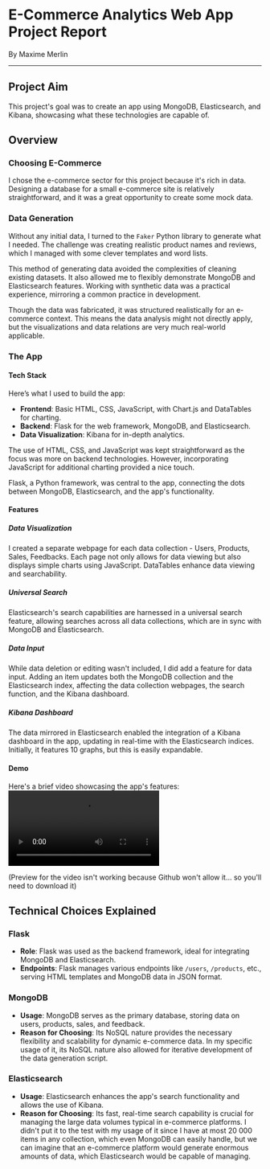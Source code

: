 # E-Commerce Analytics Web App Project Report

By Maxime Merlin
***

## Project Aim
This project's goal was to create an app using MongoDB, Elasticsearch, and Kibana, showcasing what these technologies are capable of.

## Overview

### Choosing E-Commerce
I chose the e-commerce sector for this project because it's rich in data. Designing a database for a small e-commerce site is relatively straightforward, and it was a great opportunity to create some mock data.

### Data Generation
Without any initial data, I turned to the `Faker` Python library to generate what I needed. The challenge was creating realistic product names and reviews, which I managed with some clever templates and word lists.

This method of generating data avoided the complexities of cleaning existing datasets. It also allowed me to flexibly demonstrate MongoDB and Elasticsearch features. Working with synthetic data was a practical experience, mirroring a common practice in development.

Though the data was fabricated, it was structured realistically for an e-commerce context. This means the data analysis might not directly apply, but the visualizations and data relations are very much real-world applicable.

### The App

#### Tech Stack
Here’s what I used to build the app:
- **Frontend**: Basic HTML, CSS, JavaScript, with Chart.js and DataTables for charting.
- **Backend**: Flask for the web framework, MongoDB, and Elasticsearch.
- **Data Visualization**: Kibana for in-depth analytics.

The use of HTML, CSS, and JavaScript was kept straightforward as the focus was more on backend technologies. However, incorporating JavaScript for additional charting provided a nice touch.

Flask, a Python framework, was central to the app, connecting the dots between MongoDB, Elasticsearch, and the app's functionality.

#### Features

##### Data Visualization
I created a separate webpage for each data collection - Users, Products, Sales, Feedbacks. Each page not only allows for data viewing but also displays simple charts using JavaScript. DataTables enhance data viewing and searchability.

##### Universal Search
Elasticsearch's search capabilities are harnessed in a universal search feature, allowing searches across all data collections, which are in sync with MongoDB and Elasticsearch.

##### Data Input
While data deletion or editing wasn't included, I did add a feature for data input. Adding an item updates both the MongoDB collection and the Elasticsearch index, affecting the data collection webpages, the search function, and the Kibana dashboard.

##### Kibana Dashboard
The data mirrored in Elasticsearch enabled the integration of a Kibana dashboard in the app, updating in real-time with the Elasticsearch indices. Initially, it features 10 graphs, but this is easily expandable.

#### Demo
Here's a brief video showcasing the app's features:
![demo](https://github.com/Pierrotpsy/EComViz/blob/main/images/EComViz_demo.webm.mov)

(Preview for the video isn't working because Github won't allow it... so you'll need to download it)

## Technical Choices Explained

### Flask
- **Role**: Flask was used as the backend framework, ideal for integrating MongoDB and Elasticsearch.
- **Endpoints**: Flask manages various endpoints like `/users`, `/products`, etc., serving HTML templates and MongoDB data in JSON format.

### MongoDB
- **Usage**: MongoDB serves as the primary database, storing data on users, products, sales, and feedback.
- **Reason for Choosing**: Its NoSQL nature provides the necessary flexibility and scalability for dynamic e-commerce data. In my specific usage of it, its NoSQL nature also allowed for iterative development of the data generation script.

### Elasticsearch
- **Usage**: Elasticsearch enhances the app's search functionality and allows the use of Kibana.
- **Reason for Choosing**: Its fast, real-time search capability is crucial for managing the large data volumes typical in e-commerce platforms. I didn't put it to the test with my usage of it since I have at most 20 000 items in any collection, which even MongoDB can easily handle, but we can imagine that an e-commerce platform would generate enormous amounts of data, which Elasticsearch would be capable of managing.
